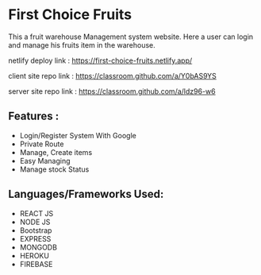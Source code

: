 
<h1>First Choice Fruits</h1>
<p>This a fruit warehouse Management system website. Here a user can login and manage his fruits item in the warehouse.</p>

netlify deploy link : https://first-choice-fruits.netlify.app/

client site repo link : https://classroom.github.com/a/Y0bAS9YS

server site repo link : https://classroom.github.com/a/ldz96-w6

<h2> Features :</h2>
<ul>
<li>Login/Register System With Google</li>
<li>Private Route</li>
<li>Manage, Create items</li>
<li>Easy Managing</li>
<li>Manage stock Status</li>
</ul>

<h2>Languages/Frameworks Used:</h2>
<ul>
<li>REACT JS</li>
<li> NODE JS</li>
<li>Bootstrap</li>
<li>EXPRESS</li>
<li>MONGODB</li>
<li>HEROKU</li>
<li>FIREBASE</li>
</ul

